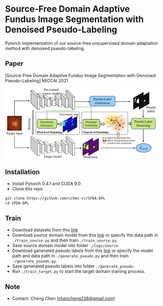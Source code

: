 # Source-Free Domain Adaptive Fundus Image Segmentation with Denoised Pseudo-Labeling

Pytorch implementation of our source-free unsupervised domain adaptation method with denoised pseudo-labeling. <br/>

## Paper
[Source-Free Domain Adaptive Fundus Image Segmentation with Denoised Pseudo-Labeling] MICCAI 2021
<p align="center">
  <img src="figure/framework.png">
</p>

## Installation
* Install Pytorch 0.4.1 and CUDA 9.0
* Clone this repo
```
git clone https://github.com/cchen-cc/SFDA-DPL
cd SFDA-DPL
```

## Train
* Download datasets from this [link](https://drive.google.com/file/d/1B7ArHRBjt2Dx29a3A6X_lGhD0vDVr3sy/view)
* Download source domain model from this [link](https://www.dropbox.com/s/qygkmpm6ez6bojd/source_model.pth.tar?dl=0) or specify the data path in `./train_source.py` and then train `./train_source.py`.
* Save source domain model into folder `./logs/source`.
* Download generated pseudo labels from this [link](https://www.dropbox.com/s/opuz9pt78ng1yds/pseudolabel.zip?dl=0) or specify the model path and data path in `./generate_pseudo.py` and then train `./generate_pseudo.py`.
* Save generated pseudo labels into folder `./generate_pseudo`.
* Run `./train_target.py` to start the target domain training process.



## Note
* Contact: Cheng Chen (chencheng236@gmail.com)
